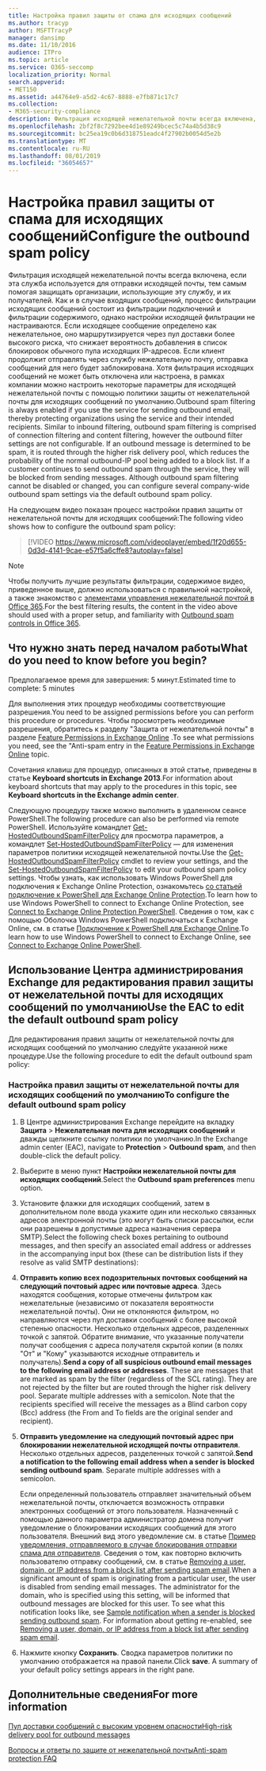 ```yaml
---
title: Настройка правил защиты от спама для исходящих сообщений
ms.author: tracyp
author: MSFTTracyP
manager: dansimp
ms.date: 11/10/2016
audience: ITPro
ms.topic: article
ms.service: O365-seccomp
localization_priority: Normal
search.appverid:
- MET150
ms.assetid: a44764e9-a5d2-4c67-8888-e7fb871c17c7
ms.collection:
- M365-security-compliance
description: Фильтрация исходящей нежелательной почты всегда включена, если эта служба используется для отправки исходящей почты, тем самым помогая защищать организации, использующие эту службу, и их получателей.
ms.openlocfilehash: 2bf2f8c7292bee4d1e89249bcec5c74a4b5d38c9
ms.sourcegitcommit: bc25ea19c0b6d318751eadc4f27902b0054d5e2b
ms.translationtype: MT
ms.contentlocale: ru-RU
ms.lasthandoff: 08/01/2019
ms.locfileid: "36054657"
---
```

# <a name="configure-the-outbound-spam-policy"></a><span data-ttu-id="e5fcf-103">Настройка правил защиты от спама для исходящих сообщений</span><span class="sxs-lookup"><span data-stu-id="e5fcf-103">Configure the outbound spam policy</span></span>

<span data-ttu-id="e5fcf-p101">Фильтрация исходящей нежелательной почты всегда включена, если эта служба используется для отправки исходящей почты, тем самым помогая защищать организации, использующие эту службу, и их получателей. Как и в случае входящих сообщений, процесс фильтрации исходящих сообщений состоит из фильтрации подключений и фильтрации содержимого, однако настройки исходящей фильтрации не настраиваются. Если исходящее сообщение определено как нежелательное, оно маршрутизируется через пул доставки более высокого риска, что снижает вероятность добавления в список блокировок обычного пула исходящих IP-адресов. Если клиент продолжит отправлять через службу нежелательную почту, отправка сообщений для него будет заблокирована. Хотя фильтрация исходящих сообщений не может быть отключена или настроена, в рамках компании можно настроить некоторые параметры для исходящей нежелательной почты с помощью политики защиты от нежелательной почты для исходящих сообщений по умолчанию.</span><span class="sxs-lookup"><span data-stu-id="e5fcf-p101">Outbound spam filtering is always enabled if you use the service for sending outbound email, thereby protecting organizations using the service and their intended recipients. Similar to inbound filtering, outbound spam filtering is comprised of connection filtering and content filtering, however the outbound filter settings are not configurable. If an outbound message is determined to be spam, it is routed through the higher risk delivery pool, which reduces the probability of the normal outbound-IP pool being added to a block list. If a customer continues to send outbound spam through the service, they will be blocked from sending messages. Although outbound spam filtering cannot be disabled or changed, you can configure several company-wide outbound spam settings via the default outbound spam policy.</span></span> 
  
<span data-ttu-id="e5fcf-109">На следующем видео показан процесс настройки правил защиты от нежелательной почты для исходящих сообщений:</span><span class="sxs-lookup"><span data-stu-id="e5fcf-109">The following video shows how to configure the outbound spam policy:</span></span>
  
> [!VIDEO https://www.microsoft.com/videoplayer/embed/1f20d655-0d3d-4141-9cae-e57f5a6cffe8?autoplay=false]
  
> [!NOTE]
> <span data-ttu-id="e5fcf-110">Чтобы получить лучшие результаты фильтрации, содержимое видео, приведенное выше, должно использоваться с правильной настройкой, а также знакомство с [элементами управления нежелательной почтой в Office 365](https://docs.microsoft.com/office365/securitycompliance/outbound-spam-controls).</span><span class="sxs-lookup"><span data-stu-id="e5fcf-110">For the best filtering results, the content in the video above should used with a proper setup, and familiarity with [Outbound spam controls in Office 365](https://docs.microsoft.com/office365/securitycompliance/outbound-spam-controls).</span></span>

## <a name="what-do-you-need-to-know-before-you-begin"></a><span data-ttu-id="e5fcf-111">Что нужно знать перед началом работы</span><span class="sxs-lookup"><span data-stu-id="e5fcf-111">What do you need to know before you begin?</span></span>
<span data-ttu-id="e5fcf-112"><a name="sectionSection0"> </a></span><span class="sxs-lookup"><span data-stu-id="e5fcf-112"></span></span>

<span data-ttu-id="e5fcf-113">Предполагаемое время для завершения: 5 минут.</span><span class="sxs-lookup"><span data-stu-id="e5fcf-113">Estimated time to complete: 5 minutes</span></span>
  
<span data-ttu-id="e5fcf-114">Для выполнения этих процедур необходимы соответствующие разрешения.</span><span class="sxs-lookup"><span data-stu-id="e5fcf-114">You need to be assigned permissions before you can perform this procedure or procedures.</span></span> <span data-ttu-id="e5fcf-115">Чтобы просмотреть необходимые разрешения, обратитесь к разделу "Защита от нежелательной почты" в разделе [Feature Permissions in Exchange Online](http://technet.microsoft.com/library/15073ce1-0917-403b-8839-02a2ebc96e16.aspx) .</span><span class="sxs-lookup"><span data-stu-id="e5fcf-115">To see what permissions you need, see the "Anti-spam entry in the [Feature Permissions in Exchange Online](http://technet.microsoft.com/library/15073ce1-0917-403b-8839-02a2ebc96e16.aspx) topic.</span></span> 
  
<span data-ttu-id="e5fcf-116">Сочетания клавиш для процедур, описанных в этой статье, приведены в статье **Keyboard shortcuts in Exchange 2013**.</span><span class="sxs-lookup"><span data-stu-id="e5fcf-116">For information about keyboard shortcuts that may apply to the procedures in this topic, see **Keyboard shortcuts in the Exchange admin center**.</span></span>
  
<span data-ttu-id="e5fcf-117">Следующую процедуру также можно выполнить в удаленном сеансе PowerShell.</span><span class="sxs-lookup"><span data-stu-id="e5fcf-117">The following procedure can also be performed via remote PowerShell.</span></span> <span data-ttu-id="e5fcf-118">Используйте командлет [Get-HostedOutboundSpamFilterPolicy](http://technet.microsoft.com/library/8f15c83c-c10a-4d9d-b135-35321430bdc2.aspx) для просмотра параметров, а командлет [Set-HostedOutboundSpamFilterPolicy](http://technet.microsoft.com/library/665d1b04-d4b5-4a0e-811a-4e37096ccbfd.aspx) — для изменения параметров политики исходящей нежелательной почты.</span><span class="sxs-lookup"><span data-stu-id="e5fcf-118">Use the [Get-HostedOutboundSpamFilterPolicy](http://technet.microsoft.com/library/8f15c83c-c10a-4d9d-b135-35321430bdc2.aspx) cmdlet to review your settings, and the [Set-HostedOutboundSpamFilterPolicy](http://technet.microsoft.com/library/665d1b04-d4b5-4a0e-811a-4e37096ccbfd.aspx) to edit your outbound spam policy settings.</span></span> <span data-ttu-id="e5fcf-119">Чтобы узнать, как использовать Windows PowerShell для подключения к Exchange Online Protection, ознакомьтесь [со статьей подключение к PowerShell для Exchange Online Protection](https://go.microsoft.com/fwlink/p/?linkid=627290).</span><span class="sxs-lookup"><span data-stu-id="e5fcf-119">To learn how to use Windows PowerShell to connect to Exchange Online Protection, see [Connect to Exchange Online Protection PowerShell](https://go.microsoft.com/fwlink/p/?linkid=627290).</span></span> <span data-ttu-id="e5fcf-120">Сведения о том, как с помощью Оболочка Windows PowerShell подключаться к Exchange Online, см. в статье [Подключение к PowerShell для Exchange Online](https://go.microsoft.com/fwlink/p/?linkid=396554).</span><span class="sxs-lookup"><span data-stu-id="e5fcf-120">To learn how to use Windows PowerShell to connect to Exchange Online, see [Connect to Exchange Online PowerShell](https://go.microsoft.com/fwlink/p/?linkid=396554).</span></span>
  
## <a name="use-the-eac-to-edit-the-default-outbound-spam-policy"></a><span data-ttu-id="e5fcf-121">Использование Центра администрирования Exchange для редактирования правил защиты от нежелательной почты для исходящих сообщений по умолчанию</span><span class="sxs-lookup"><span data-stu-id="e5fcf-121">Use the EAC to edit the default outbound spam policy</span></span>
<span data-ttu-id="e5fcf-122"><a name="sectionSection1"> </a></span><span class="sxs-lookup"><span data-stu-id="e5fcf-122"></span></span>

<span data-ttu-id="e5fcf-123">Для редактирования правил защиты от нежелательной почты для исходящих сообщений по умолчанию следуйте указанной ниже процедуре.</span><span class="sxs-lookup"><span data-stu-id="e5fcf-123">Use the following procedure to edit the default outbound spam policy:</span></span>
  
### <a name="to-configure-the-default-outbound-spam-policy"></a><span data-ttu-id="e5fcf-124">Настройка правил защиты от нежелательной почты для исходящих сообщений по умолчанию</span><span class="sxs-lookup"><span data-stu-id="e5fcf-124">To configure the default outbound spam policy</span></span>

1. <span data-ttu-id="e5fcf-125">В Центре администрирования Exchange перейдите на вкладку **Защита** \> **Нежелательная почта для исходящих сообщений** и дважды щелкните ссылку политики по умолчанию.</span><span class="sxs-lookup"><span data-stu-id="e5fcf-125">In the Exchange admin center (EAC), navigate to **Protection** \> **Outbound spam**, and then double-click the default policy.</span></span>
    
2. <span data-ttu-id="e5fcf-126">Выберите в меню пункт **Настройки нежелательной почты для исходящих сообщений**.</span><span class="sxs-lookup"><span data-stu-id="e5fcf-126">Select the **Outbound spam preferences** menu option.</span></span> 
    
3. <span data-ttu-id="e5fcf-127">Установите флажки для исходящих сообщений, затем в дополнительном поле ввода укажите один или несколько связанных адресов электронной почты (это могут быть списки рассылки, если они разрешены в допустимые адреса назначения сервера SMTP).</span><span class="sxs-lookup"><span data-stu-id="e5fcf-127">Select the following check boxes pertaining to outbound messages, and then specify an associated email address or addresses in the accompanying input box (these can be distribution lists if they resolve as valid SMTP destinations):</span></span>
    
1. <span data-ttu-id="e5fcf-p104">**Отправить копию всех подозрительных почтовых сообщений на следующий почтовый адрес или почтовые адреса**. Здесь находятся сообщения, которые отмечены фильтром как нежелательные (независимо от показателя вероятности нежелательной почты). Они не отклоняются фильтром, но направляются через пул доставки сообщений с более высокой степенью опасности. Несколько отдельных адресов, разделенных точкой с запятой. Обратите внимание, что указанные получатели получат сообщения с адреса получателя скрытой копии (в полях "От" и "Кому" указываются исходные отправитель и получатель).</span><span class="sxs-lookup"><span data-stu-id="e5fcf-p104">**Send a copy of all suspicious outbound email messages to the following email address or addresses**. These are messages that are marked as spam by the filter (regardless of the SCL rating). They are not rejected by the filter but are routed through the higher risk delivery pool. Separate multiple addresses with a semicolon. Note that the recipients specified will receive the messages as a Blind carbon copy (Bcc) address (the From and To fields are the original sender and recipient).</span></span>
    
2. <span data-ttu-id="e5fcf-p105">**Отправить уведомление на следующий почтовый адрес при блокировании нежелательной исходящей почты отправителя**. Несколько отдельных адресов, разделенных точкой с запятой.</span><span class="sxs-lookup"><span data-stu-id="e5fcf-p105">**Send a notification to the following email address when a sender is blocked sending outbound spam**. Separate multiple addresses with a semicolon.</span></span>
    
    <span data-ttu-id="e5fcf-p106">Если определенный пользователь отправляет значительный объем нежелательной почты, отключается возможность отправки электронных сообщений от этого пользователя. Назначенный с помощью данного параметра администратор домена получит уведомление о блокировании исходящих сообщений для этого пользователя. Внешний вид этого уведомление см. в статье [Пример уведомления, отправляемого в случае блокирования отправки спама для отправителя](sample-notification-when-a-sender-is-blocked-sending-outbound-spam.md). Сведения о том, как повторно включить пользователю отправку сообщений, см. в статье [Removing a user, domain, or IP address from a block list after sending spam email](http://technet.microsoft.com/library/712cfcc1-31e8-4e51-8561-b64258a8f1e5.aspx).</span><span class="sxs-lookup"><span data-stu-id="e5fcf-p106">When a significant amount of spam is originating from a particular user, the user is disabled from sending email messages. The administrator for the domain, who is specified using this setting, will be informed that outbound messages are blocked for this user. To see what this notification looks like, see [Sample notification when a sender is blocked sending outbound spam](sample-notification-when-a-sender-is-blocked-sending-outbound-spam.md). For information about getting re-enabled, see [Removing a user, domain, or IP address from a block list after sending spam email](http://technet.microsoft.com/library/712cfcc1-31e8-4e51-8561-b64258a8f1e5.aspx).</span></span>
    
4. <span data-ttu-id="e5fcf-p107">Нажмите кнопку **Сохранить**. Сводка параметров политики по умолчанию отображается на правой панели.</span><span class="sxs-lookup"><span data-stu-id="e5fcf-p107">Click **save**. A summary of your default policy settings appears in the right pane.</span></span>
    
## <a name="for-more-information"></a><span data-ttu-id="e5fcf-141">Дополнительные сведения</span><span class="sxs-lookup"><span data-stu-id="e5fcf-141">For more information</span></span>
<span data-ttu-id="e5fcf-142"><a name="sectionSection2"> </a></span><span class="sxs-lookup"><span data-stu-id="e5fcf-142"></span></span>

[<span data-ttu-id="e5fcf-143">Пул доставки сообщений с высоким уровнем опасности</span><span class="sxs-lookup"><span data-stu-id="e5fcf-143">High-risk delivery pool for outbound messages</span></span>](high-risk-delivery-pool-for-outbound-messages.md)
  
[<span data-ttu-id="e5fcf-144">Вопросы и ответы по защите от нежелательной почты</span><span class="sxs-lookup"><span data-stu-id="e5fcf-144">Anti-spam protection FAQ</span></span>](anti-spam-protection-faq.md)
  

